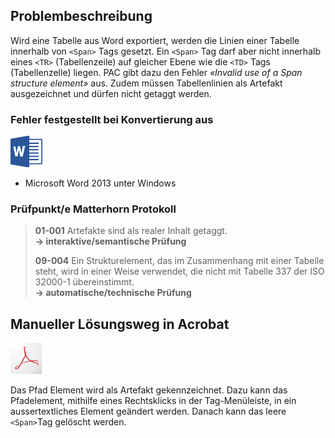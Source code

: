 ## Problembeschreibung

Wird eine Tabelle aus Word exportiert, werden die Linien einer Tabelle innerhalb von `<Span>` Tags gesetzt. Ein `<Span>` Tag darf aber nicht innerhalb eines `<TR>` \(Tabellenzeile\) auf gleicher Ebene wie die `<TD>` Tags \(Tabellenzelle\) liegen. PAC gibt dazu den Fehler _«Invalid use of a Span structure element»_ aus. Zudem müssen Tabellenlinien als Artefakt ausgezeichnet und dürfen nicht getaggt werden.

### Fehler festgestellt bei Konvertierung aus

![](/assets/icon_word.jpg)

* Microsoft Word 2013 unter Windows

### **Prüfpunkt/e Matterhorn Protokoll**

> **01-001** Artefakte sind als realer Inhalt getaggt.  
> **→ interaktive/semantische Prüfung**
>
> **09-004** Ein Strukturelement, das im Zusammenhang mit einer Tabelle steht, wird in einer Weise verwendet, die nicht mit Tabelle 337 der ISO 32000-1 übereinstimmt.  
> **→ automatische/technische Prüfung**

## Manueller Lösungsweg in Acrobat

![](/assets/icon_acrobat.jpg)

Das Pfad Element wird als Artefakt gekennzeichnet. Dazu kann das Pfadelement, mithilfe eines Rechtsklicks in der Tag-Menüleiste, in ein aussertextliches Element geändert werden. Danach kann das leere `<Span>`Tag gelöscht werden.

